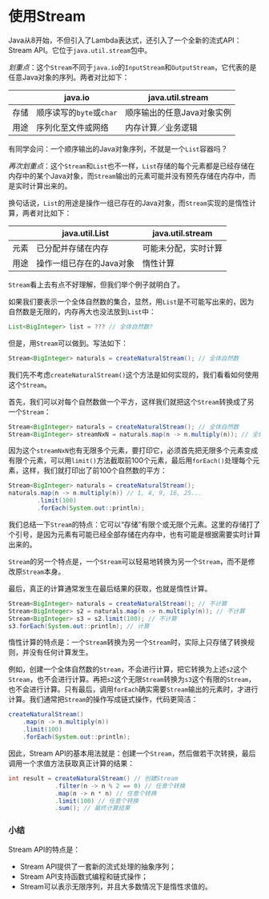 # 使用Stream

Java从8开始，不但引入了Lambda表达式，还引入了一个全新的流式API：Stream API。它位于`java.util.stream`包中。

*划重点*：这个`Stream`不同于`java.io`的`InputStream`和`OutputStream`，它代表的是任意Java对象的序列。两者对比如下：

|      | java.io                  | java.util.stream           |
| ---- | ------------------------ | -------------------------- |
| 存储 | 顺序读写的`byte`或`char` | 顺序输出的任意Java对象实例 |
| 用途 | 序列化至文件或网络       | 内存计算／业务逻辑         |

有同学会问：一个顺序输出的Java对象序列，不就是一个`List`容器吗？

*再次划重点*：这个`Stream`和`List`也不一样，`List`存储的每个元素都是已经存储在内存中的某个Java对象，而`Stream`输出的元素可能并没有预先存储在内存中，而是实时计算出来的。

换句话说，`List`的用途是操作一组已存在的Java对象，而`Stream`实现的是惰性计算，两者对比如下：

|      | java.util.List           | java.util.stream     |
| ---- | ------------------------ | -------------------- |
| 元素 | 已分配并存储在内存       | 可能未分配，实时计算 |
| 用途 | 操作一组已存在的Java对象 | 惰性计算             |

`Stream`看上去有点不好理解，但我们举个例子就明白了。

如果我们要表示一个全体自然数的集合，显然，用`List`是不可能写出来的，因为自然数是无限的，内存再大也没法放到`List`中：

```java
List<BigInteger> list = ??? // 全体自然数?
```

但是，用`Stream`可以做到。写法如下：

```java
Stream<BigInteger> naturals = createNaturalStream(); // 全体自然数
```

我们先不考虑`createNaturalStream()`这个方法是如何实现的，我们看看如何使用这个`Stream`。

首先，我们可以对每个自然数做一个平方，这样我们就把这个`Stream`转换成了另一个`Stream`：

```java
Stream<BigInteger> naturals = createNaturalStream(); // 全体自然数
Stream<BigInteger> streamNxN = naturals.map(n -> n.multiply(n)); // 全体自然数的平方
```

因为这个`streamNxN`也有无限多个元素，要打印它，必须首先把无限多个元素变成有限个元素，可以用`limit()`方法截取前100个元素，最后用`forEach()`处理每个元素，这样，我们就打印出了前100个自然数的平方：

```java
Stream<BigInteger> naturals = createNaturalStream();
naturals.map(n -> n.multiply(n)) // 1, 4, 9, 16, 25...
        .limit(100)
        .forEach(System.out::println);
```

我们总结一下`Stream`的特点：它可以“存储”有限个或无限个元素。这里的存储打了个引号，是因为元素有可能已经全部存储在内存中，也有可能是根据需要实时计算出来的。

`Stream`的另一个特点是，一个`Stream`可以轻易地转换为另一个`Stream`，而不是修改原`Stream`本身。

最后，真正的计算通常发生在最后结果的获取，也就是惰性计算。

```java
Stream<BigInteger> naturals = createNaturalStream(); // 不计算
Stream<BigInteger> s2 = naturals.map(n -> n.multiply(n)); // 不计算
Stream<BigInteger> s3 = s2.limit(100); // 不计算
s3.forEach(System.out::println); // 计算
```

惰性计算的特点是：一个`Stream`转换为另一个`Stream`时，实际上只存储了转换规则，并没有任何计算发生。

例如，创建一个全体自然数的`Stream`，不会进行计算，把它转换为上述`s2`这个`Stream`，也不会进行计算。再把`s2`这个无限`Stream`转换为`s3`这个有限的`Stream`，也不会进行计算。只有最后，调用`forEach`确实需要`Stream`输出的元素时，才进行计算。我们通常把`Stream`的操作写成链式操作，代码更简洁：

```java
createNaturalStream()
    .map(n -> n.multiply(n))
    .limit(100)
    .forEach(System.out::println);
```

因此，Stream API的基本用法就是：创建一个`Stream`，然后做若干次转换，最后调用一个求值方法获取真正计算的结果：

```java
int result = createNaturalStream() // 创建Stream
             .filter(n -> n % 2 == 0) // 任意个转换
             .map(n -> n * n) // 任意个转换
             .limit(100) // 任意个转换
             .sum(); // 最终计算结果
```

### 小结

Stream API的特点是：

- Stream API提供了一套新的流式处理的抽象序列；
- Stream API支持函数式编程和链式操作；
- Stream可以表示无限序列，并且大多数情况下是惰性求值的。
